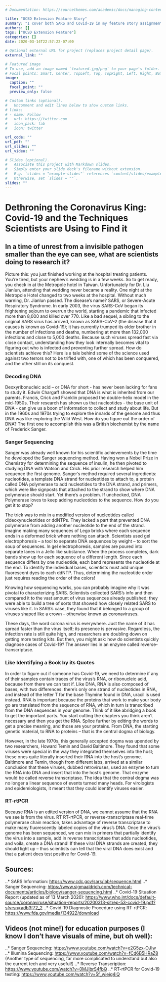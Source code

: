 ```yaml
---
# Documentation: https://sourcethemes.com/academic/docs/managing-content/

title: "UCSD Extension Feature Story"
summary: "I cover both SARS and Covid-19 in my feature story assignment."
authors: []
tags: ["UCSD Extension Feature"]
categories: []
date: 2020-03-14T22:57:22-07:00

# Optional external URL for project (replaces project detail page).
external_link: ""

# Featured image
# To use, add an image named `featured.jpg/png` to your page's folder.
# Focal points: Smart, Center, TopLeft, Top, TopRight, Left, Right, BottomLeft, Bottom, BottomRight.
image:
  caption: ""
  focal_point: ""
  preview_only: false

# Custom links (optional).
#   Uncomment and edit lines below to show custom links.
# links:
# - name: Follow
#   url: https://twitter.com
#   icon_pack: fab
#   icon: twitter

url_code: ""
url_pdf: ""
url_slides: ""
url_video: ""

# Slides (optional).
#   Associate this project with Markdown slides.
#   Simply enter your slide deck's filename without extension.
#   E.g. `slides = "example-slides"` references `content/slides/example-slides.md`.
#   Otherwise, set `slides = ""`.
slides: ""
---
```

# Dethroning the Coronavirus King: Covid-19 and the Techniques Scientists are Using to Find it 
## In a time of unrest from a invisible pathogen smaller than the eye can see, what are scientists doing to research it?

Picture this: you just finished working at the hospital treating patients. You’re tired, but your nephew’s wedding is in a few weeks. So to get ready, you check in at the Metropole hotel in Taiwan. Unfortunately for Dr. Liu Jianlun, attending that wedding never became a reality. One night at the Metropole Hotel changed to two weeks at the hospital. Without much warning, Dr. Jianlun passed. The disease’s name? SARS, or Severe-Acute Respiratory Syndrome. In early 2003, the virus SARS-CoV began its frightening sojourn to overrun the world, starting a pandemic that infected more than 8,000 and killed over 770. Like a bad sequel, a sibling to the original SARS virus has arrived, known as SARS-CoV-2 (the disease that it causes is known as Covid-19); it has currently trumped its older brother in the number of infections and deaths, numbering at more than 132,000 infections and close to 5,000 deaths. Because such viruses spread fast via close contact, understanding how they look internally becomes vital to figuring out who is infected and preventing further spread. How do scientists achieve this? Here is a tale behind some of the science used against two terrors not to be trifled with, one of which has been conquered, and the other still on its conquest.

### Decoding DNA
Deoxyribonucleic acid – or DNA for short - has never been lacking for fans to study it. Edwin Chargaff showed that DNA is what is inherited from our parents. Francis, Crick and Franklin proposed the double-helix model in the mid-1950s. Their research has shown us that nucleotides - the base unit of DNA - can give us a boon of information to collect and study about life. But in the 1960s and 1970s trying to explore the innards of the genome and thus DNA was like exploring the Wild West. How do you figure out the order of DNA? The first one to accomplish this was a British biochemist by the name of Frederick Sanger. 

### Sanger Sequencing 
Sanger was already well known for his scientific achievements by the time he developed the Sanger sequencing method. Having won a Nobel Prize in Chemistry for determining the sequence of insulin, he then pivoted to studying DNA with Watson and Crick. His prior research helped him sequence the first genome. Sanger’s method required several ingredients: nucleotides, a template DNA strand for nucleotides to attach to, a protein called DNA polymerase to add nucleotides to the DNA strand, and primers, which were like signposts that attached to the strand to show where DNA polymerase should start. Yet there’s a problem. If unchecked, DNA Polymerase loves to keep adding nucleotides to the sequence. How do you get it to stop? 

The trick was to mix in a modified version of nucleotides called dideoxynucleotides or ddNTPs. They lacked a part that prevented DNA polymerase from adding another nucleotide to the end of the strand. Imagine making many sequences of Lego bricks where each sequence ends in a deformed brick where nothing can attach. Scientists used gel electrophoresis – a tool to separate DNA sequences by weight – to sort the soup of sequences. In gel electrophoresis, samples are poured into separate lanes in a Jello like substance. When the process completes, dark bands show up for each sequence of a different length. Since each sequence differs by one nucleotide, each band represents the nucleotide at the end. To identify the individual bases, scientists must add unique fluorescent dyes to each ddNTP. Thus, determining the nucleotide order just requires reading the order of the colors!

 Knowing how sequencing works, you can probably imagine why it was pivotal to characterizing SARS. Scientists collected SARS’s info and then compared it to the vast amount of virus sequences already published; they were able to build a tree of sorts that showed how closely related SARS to viruses like it. In SARS’s case, they found that it belonged to a group of viruses shaped like a crown – otherwise known as coronaviruses. 
 
 These days, the word corona virus is everywhere. Just the name of it has spread faster than the virus itself; its presence is pervasive. Regardless, the infection rate is still quite high, and researchers are doubling down on getting more testing kits. But then, you might ask: how do scientists quickly diagnose cases of Covid-19? The answer lies in an enzyme called reverse-transcriptase. 
 
 ### Like Identifying a Book by its Quotes 
 In order to figure out if someone has Covid-19, we need to determine if any of their samples contain traces of the virus’s RNA, or ribonucleic acid, because from there we can test if. Like DNA, RNA is also composed of bases, with two differences: there’s only one strand of nucleotides in RNA, and instead of the letter T for the base Thymine found in DNA, uracil is used instead. RNA is important because the proteins that work to make your body go are translated from the sequence of RNA, which in turn is transcribed from the DNA sequences in your genome. Think of it like abridging a book to get the important parts. You start cutting the chapters you think aren’t necessary and then you get the RNA. Splice further by editing the words to get a precise meaning, and those are your proteins. From DNA, the starting genetic material, to RNA to proteins – that is the central dogma of biology. 
 
 However, in the late 1970s, this generally accepted dogma was upended by two researchers, Howard Temin and David Baltimore. They found that some viruses were special in the way they integrated themselves into the host; these ones quite literally inserted their RNA into the host’s genome. Baltimore and Temin, though from different labs, arrived at a similar conclusion that these viruses, dubbed retroviruses, used an enzyme to turn the RNA into DNA and insert that into the host’s genome. That enzyme would be called reverse transcriptase. The idea that the central dogma was no longer a linear sequence of events turned many heads. For virologists and epidemiologists, it meant that they could identify viruses easier. 
 
 ### RT-rtPCR 
 Because RNA is an edited version of DNA, we cannot assume that the RNA we see is from the virus. RT RT-rtPCR, or reverse-transcriptase real-time polymerase chain reaction, takes advantage of reverse transcriptase to make many fluorescently labeled copies of the virus’s DNA. Once the virus’s genome has been sequenced, we can mix in primers that partially identify the virus into a sample, add in reverse transcriptase that adds nucleotides, and voila, create a DNA strand! If these viral DNA strands are created, they should light up – thus scientists can tell that the viral DNA does exist and that a patient does test positive for Covid-19.

## Sources: 
..* SARS Information: https://www.cdc.gov/sars/lab/sequence.html 
..* Sanger Sequencing: https://www.sigmaaldrich.com/technical-documents/articles/biology/sanger-sequencing.html 
..* Covid-19 Situation Report (updated as of 13 March 2020): https://www.who.int/docs/default-source/coronaviruse/situation-reports/20200313-sitrep-53-covid-19.pdf?sfvrsn=adb3f72_2 
..* Covid-19 Diagnostic Procedure using RT-rtPCR: https://www.fda.gov/media/134922/download 

## Videos (not mine!) for education purposes (I know I don’t have visuals of mine, but oh well): 

..* Sanger Sequencing: https://www.youtube.com/watch?v=e2G5zx-OJIw 
..* Illumina Sequencing: https://www.youtube.com/watch?v=fCd6B5HRaZ8 (Another type of sequencing, far more complicated to understand but also the current tech and very useful!)
..* Reverse Transcription: https://www.youtube.com/watch?v=0MJIbrS4fbQ 
..* RT-rtPCR for Covid-19 testing: https://www.youtube.com/watch?v=5f_wieig4iQ